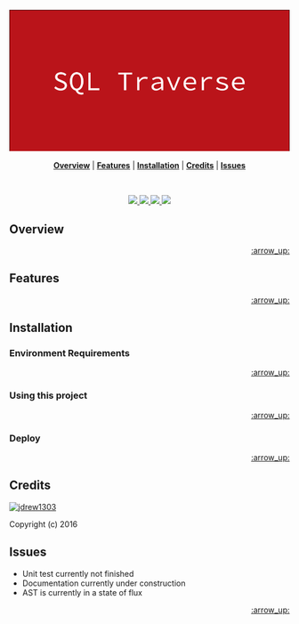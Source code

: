 <p align="center">
  <a name="brand" href="#"><img src="./docs/sql_traverse_logo.png"></a>
</p>

<p align="center">
  <b><a href="#overview">Overview</a></b>
  |
  <b><a href="#features">Features</a></b>
  |
  <b><a href="#installation">Installation</a></b>
  |
  <b><a href="#credits">Credits</a></b>
  |
  <b><a href="#issues">Issues</a></b>
</p>

<br>

<p align="center">
<a href="https://travis-ci.org/jdrew1303/sqltraverse"> <img src="https://img.shields.io/travis/jdrew1303/sqltraverse.svg?style=flat-square" alt=" "> </a>
<a href="./LICENSE"> <img src="http://img.shields.io/badge/license-BSD%202%20Clause-blue.svg?style=flat-square" alt=" "> </a>
<a href=""> <img src="https://img.shields.io/badge/platform-Browser%20%7C%20Node.js-808080.svg?style=flat-square" alt=" "> </a>
<a href="https://travis-ci.org/jdrew1303/sqltraverse"> <img src="https://img.shields.io/badge/documentation-below-green.svg?style=flat-square" alt=" "> </a>
</p>


## Overview


<p align="right"><a href="#top">:arrow_up:</a></p>

## Features


<p align="right"><a href="#top">:arrow_up:</a></p>

## Installation

### Environment Requirements



<p align="right"><a href="#top">:arrow_up:</a></p>


### Using this project



<p align="right"><a href="#top">:arrow_up:</a></p>

### Deploy
<p align="right"><a href="#top">:arrow_up:</a></p>


## Credits


[![jdrew1303](https://avatars0.githubusercontent.com/u/2535432?v=3&s=40)](https://twitter.com/intent/follow?screen_name=j_drew1303 "Follow @j_drew1303 on Twitter")

Copyright (c) 2016

## Issues
- Unit test currently not finished
- Documentation currently under construction
- AST is currently in a state of flux

<p align="right"><a href="#top">:arrow_up:</a></p>